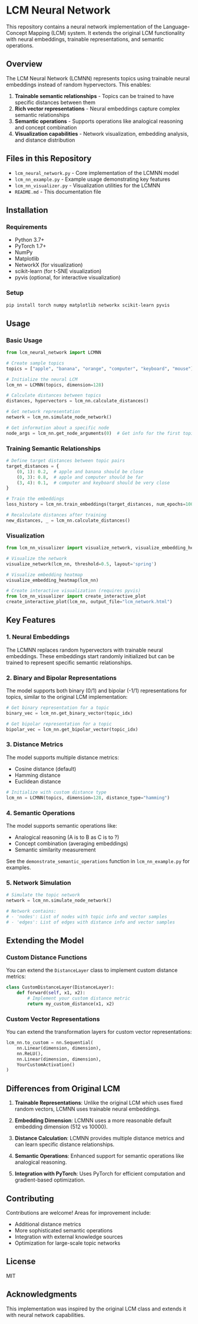 # LCM Neural Network

This repository contains a neural network implementation of the Language-Concept Mapping (LCM) system. It extends the original LCM functionality with neural embeddings, trainable representations, and semantic operations.

## Overview

The LCM Neural Network (LCMNN) represents topics using trainable neural embeddings instead of random hypervectors. This enables:

1. **Trainable semantic relationships** - Topics can be trained to have specific distances between them
2. **Rich vector representations** - Neural embeddings capture complex semantic relationships
3. **Semantic operations** - Supports operations like analogical reasoning and concept combination
4. **Visualization capabilities** - Network visualization, embedding analysis, and distance distribution

## Files in this Repository

- `lcm_neural_network.py` - Core implementation of the LCMNN model
- `lcm_nn_example.py` - Example usage demonstrating key features
- `lcm_nn_visualizer.py` - Visualization utilities for the LCMNN
- `README.md` - This documentation file

## Installation

### Requirements

- Python 3.7+
- PyTorch 1.7+
- NumPy
- Matplotlib
- NetworkX (for visualization)
- scikit-learn (for t-SNE visualization)
- pyvis (optional, for interactive visualization)

### Setup

```bash
pip install torch numpy matplotlib networkx scikit-learn pyvis
```

## Usage

### Basic Usage

```python
from lcm_neural_network import LCMNN

# Create sample topics
topics = ["apple", "banana", "orange", "computer", "keyboard", "mouse"]

# Initialize the neural LCM
lcm_nn = LCMNN(topics, dimension=128)

# Calculate distances between topics
distances, hypervectors = lcm_nn.calculate_distances()

# Get network representation
network = lcm_nn.simulate_node_network()

# Get information about a specific node
node_args = lcm_nn.get_node_arguments(0)  # Get info for the first topic
```

### Training Semantic Relationships

```python
# Define target distances between topic pairs
target_distances = {
    (0, 1): 0.2,  # apple and banana should be close
    (0, 3): 0.8,  # apple and computer should be far
    (3, 4): 0.1,  # computer and keyboard should be very close
}

# Train the embeddings
loss_history = lcm_nn.train_embeddings(target_distances, num_epochs=100)

# Recalculate distances after training
new_distances, _ = lcm_nn.calculate_distances()
```

### Visualization

```python
from lcm_nn_visualizer import visualize_network, visualize_embedding_heatmap

# Visualize the network
visualize_network(lcm_nn, threshold=0.5, layout='spring')

# Visualize embedding heatmap
visualize_embedding_heatmap(lcm_nn)

# Create interactive visualization (requires pyvis)
from lcm_nn_visualizer import create_interactive_plot
create_interactive_plot(lcm_nn, output_file="lcm_network.html")
```

## Key Features

### 1. Neural Embeddings

The LCMNN replaces random hypervectors with trainable neural embeddings. These embeddings start randomly initialized but can be trained to represent specific semantic relationships.

### 2. Binary and Bipolar Representations

The model supports both binary (0/1) and bipolar (-1/1) representations for topics, similar to the original LCM implementation:

```python
# Get binary representation for a topic
binary_vec = lcm_nn.get_binary_vector(topic_idx)

# Get bipolar representation for a topic
bipolar_vec = lcm_nn.get_bipolar_vector(topic_idx)
```

### 3. Distance Metrics

The model supports multiple distance metrics:

- Cosine distance (default)
- Hamming distance
- Euclidean distance

```python
# Initialize with custom distance type
lcm_nn = LCMNN(topics, dimension=128, distance_type="hamming")
```

### 4. Semantic Operations

The model supports semantic operations like:

- Analogical reasoning (A is to B as C is to ?)
- Concept combination (averaging embeddings)
- Semantic similarity measurement

See the `demonstrate_semantic_operations` function in `lcm_nn_example.py` for examples.

### 5. Network Simulation

```python
# Simulate the topic network
network = lcm_nn.simulate_node_network()

# Network contains:
# - 'nodes': List of nodes with topic info and vector samples
# - 'edges': List of edges with distance info and vector samples
```

## Extending the Model

### Custom Distance Functions

You can extend the `DistanceLayer` class to implement custom distance metrics:

```python
class CustomDistanceLayer(DistanceLayer):
    def forward(self, x1, x2):
        # Implement your custom distance metric
        return my_custom_distance(x1, x2)
```

### Custom Vector Representations

You can extend the transformation layers for custom vector representations:

```python
lcm_nn.to_custom = nn.Sequential(
    nn.Linear(dimension, dimension),
    nn.ReLU(),
    nn.Linear(dimension, dimension),
    YourCustomActivation()
)
```

## Differences from Original LCM

1. **Trainable Representations**: Unlike the original LCM which uses fixed random vectors, LCMNN uses trainable neural embeddings.

2. **Embedding Dimension**: LCMNN uses a more reasonable default embedding dimension (512 vs 10000).

3. **Distance Calculation**: LCMNN provides multiple distance metrics and can learn specific distance relationships.

4. **Semantic Operations**: Enhanced support for semantic operations like analogical reasoning.

5. **Integration with PyTorch**: Uses PyTorch for efficient computation and gradient-based optimization.

## Contributing

Contributions are welcome! Areas for improvement include:

- Additional distance metrics
- More sophisticated semantic operations
- Integration with external knowledge sources
- Optimization for large-scale topic networks

## License

MIT

## Acknowledgments

This implementation was inspired by the original LCM class and extends it with neural network capabilities.
